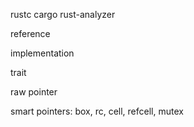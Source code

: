 rustc
cargo
rust-analyzer

reference

implementation

trait

raw pointer

smart pointers:
box, rc, cell, refcell, mutex
